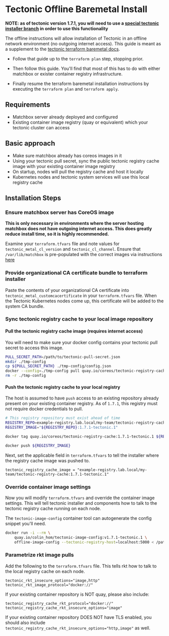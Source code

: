 # Tectonic Offline Baremetal Install

**NOTE: as of tectonic version 1.7.1, you will need to use a [special tectonic installer branch](https://github.com/colhom/tectonic-installer/tree/1.7.1-tectonic.1-offline) in order to use this functionality**

The offline instructions will allow installation of Tectonic in an offline network environment (no outgoing internet access). This guide is meant as a supplement to the [tectonic terraform baremetal docs](https://coreos.com/tectonic/docs/latest/install/bare-metal/metal-terraform.html).

* Follow that guide up to the `terraform plan` step, stopping prior.

* Then follow this guide. You'll find that most of this has to do with either matchbox or exister container registry infrastructure.

* Finally resume the terraform baremetal installation instructions by executing the `terraform plan` and `terraform apply`.

## Requirements

* Matchbox server already deployed and configured
* Existing container image registry (quay or equivalent) which your tectonic cluster can access

## Basic approach
* Make sure matchbox already has coreos images in it
* Using your tectonic pull secret, sync the public tectonic registry cache image with your existing container image registry
* On startup, nodes will pull the registry cache and host it locally
* Kubernetes nodes and tectonic system services will use this local registry cache

## Installation Steps

### Ensure matchbox server has CoreOS image

**This is only necessary in environments where the server hosting matchbox does not have outgoing internet access. This does greatly reduce install time, so it is highly recommended.**

Examine your `terraform.tfvars` file and note values for `tectonic_metal_cl_version` and `tectonic_cl_channel`. Ensure that `/var/lib/matchbox` is pre-populated with the correct images via instructions [here](https://coreos.com/matchbox/docs/latest/deployment.html#download-coreos-optional)

### Provide organizational CA certificate bundle to terraform installer

Paste the contents of your organizational CA certificate into `tectonic_metal_customcacertificate` in your `terraform.tfvars` file. When the Tectonic Kubernetes nodes come up, this certificate will be added to the system CA bundle.

### Sync tectonic registry cache to your local image repository

#### Pull the tectonic registry cache image (requires internet access)

You will need to make sure your docker config contains your tectonic pull secret to access this image.

```sh
PULL_SECRET_PATH=/path/to/tectonic-pull-secret.json
mkdir ./tmp-config
cp ${PULL_SECRET_PATH} ./tmp-config/config.json
docker --config=./tmp-config pull quay.io/coreos/tectonic-registry-cache:1.7.1-tectonic.1
rm -r ./tmp-config
```

#### Push the tectonic registry cache to your local registry

The host is assumed to have `push` access to an existing repository already present on your existing container registry. As of `1.7.1`, this registry must not require docker credentials to pull.

```sh
# This registry repository must exist ahead of time
REGISTRY_REPO=example-registry.lab.local/my-team/tectonic-registry-cache
REGISTRY_IMAGE="${REGISTRY_REPO}:1.7.1-tectonic.1"

docker tag quay.io/coreos/tectonic-registry-cache:1.7.1-tectonic.1 ${REGISTRY_IMAGE}

docker push ${REGISTRY_IMAGE}
```

Next, set the applicable field in `terraform.tfvars` to tell the installer where the registry cache image was pushed to.

```
tectonic_registry_cache_image = "example-registry.lab.local/my-team/tectonic-registry-cache:1.7.1-tectonic.1"
```

### Override container image settings

Now you will modify `terraform.tfvars` and override the container image settings. This will tell tectonic installer and components how to talk to the tectonic registry cache running on each node.

The `tectonic-image-config` container tool can autogenerate the config snippet you'll need.

```sh
docker run -i --rm \
    quay.io/colin_hom/tectonic-image-config:v1.7.1-tectonic.1 \
    offline-image-config --tectonic-registry-host=localhost:5000 < /path/to/tectonic/config.tf

```

### Parametrize rkt image pulls

Add the following to the `terraform.tfvars` file. This tells rkt how to talk to the local registry cache on each node.

```
tectonic_rkt_insecure_options="image,http"
tectonic_rkt_image_protocol="docker://"
```

If your existing container repository is NOT quay, please also include:

```
tectonic_registry_cache_rkt_protocol="docker://"
tectonic_registry_cache_rkt_insecure_options="image"
```

If your existing container repository DOES NOT have TLS enabled, you should also include `tectonic_registry_cache_rkt_insecure_options="http,image"` as well.

